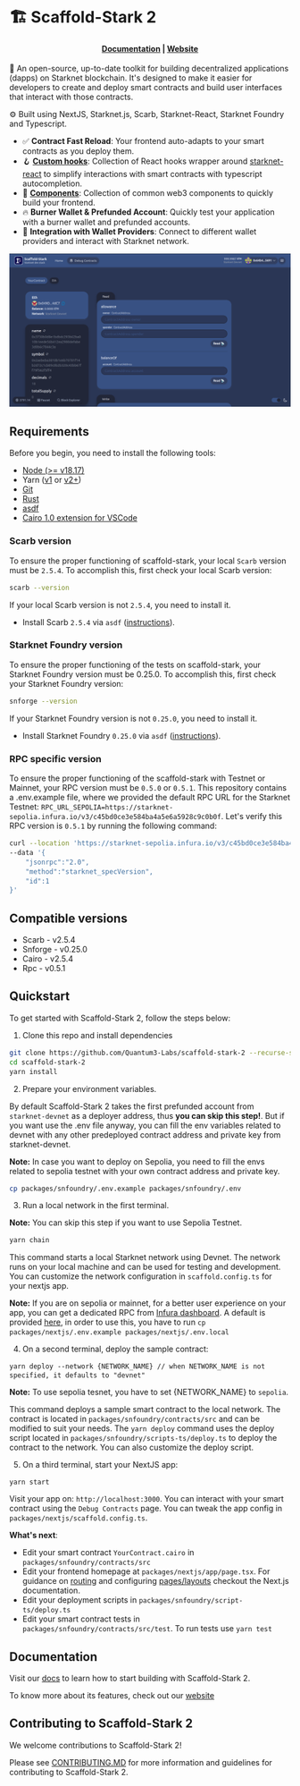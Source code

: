 # 🏗 Scaffold-Stark 2

<h4 align="center">
  <a href="https://www.docs.scaffoldstark.com/">Documentation</a> |
  <a href="https://www.scaffoldstark.com/">Website</a>
</h4>

🧪 An open-source, up-to-date toolkit for building decentralized applications (dapps) on Starknet blockchain. It's designed to make it easier for developers to create and deploy smart contracts and build user interfaces that interact with those contracts.

⚙️ Built using NextJS, Starknet.js, Scarb, Starknet-React, Starknet Foundry and Typescript.

- ✅ **Contract Fast Reload**: Your frontend auto-adapts to your smart contracts as you deploy them.
- 🪝 [**Custom hooks**](https://www.docs.scaffoldstark.com/hooks/): Collection of React hooks wrapper around [starknet-react](https://starknet-react.com/) to simplify interactions with smart contracts with typescript autocompletion.
- 🧱 [**Components**](https://www.docs.scaffoldstark.com/components): Collection of common web3 components to quickly build your frontend.
- 🔥 **Burner Wallet & Prefunded Account**: Quickly test your application with a burner wallet and prefunded accounts.
- 🔐 **Integration with Wallet Providers**: Connect to different wallet providers and interact with Starknet network.

![Debug Contracts tab](./assests/debug-contracts.png)

## Requirements

Before you begin, you need to install the following tools:

- [Node (>= v18.17)](https://nodejs.org/en/download/)
- Yarn ([v1](https://classic.yarnpkg.com/en/docs/install/) or [v2+](https://yarnpkg.com/getting-started/install))
- [Git](https://git-scm.com/downloads)
- [Rust](https://www.rust-lang.org/tools/install)
- [asdf](https://asdf-vm.com/guide/getting-started.html)
- [Cairo 1.0 extension for VSCode](https://marketplace.visualstudio.com/items?itemName=starkware.cairo1)

### Scarb version

To ensure the proper functioning of scaffold-stark, your local `Scarb` version must be `2.5.4`. To accomplish this, first check your local Scarb version:

```sh
scarb --version
```

If your local Scarb version is not `2.5.4`, you need to install it.

- Install Scarb `2.5.4` via `asdf` ([instructions](https://docs.swmansion.com/scarb/download.html#install-via-asdf)).

### Starknet Foundry version

To ensure the proper functioning of the tests on scaffold-stark, your Starknet Foundry version must be 0.25.0. To accomplish this, first check your Starknet Foundry version:

```sh
snforge --version
```

If your Starknet Foundry version is not `0.25.0`, you need to install it.

- Install Starknet Foundry `0.25.0` via `asdf` ([instructions](https://foundry-rs.github.io/starknet-foundry/getting-started/installation.html#installation-via-asdf)).

### RPC specific version

To ensure the proper functioning of the scaffold-stark with Testnet or Mainnet, your RPC version must be `0.5.0` or `0.5.1`. This repository contains a .env.example file, where we provided the default RPC URL for the Starknet Testnet: `RPC_URL_SEPOLIA=https://starknet-sepolia.infura.io/v3/c45bd0ce3e584ba4a5e6a5928c9c0b0f`. Let's verify this RPC version is `0.5.1` by running the following command:

```sh
curl --location 'https://starknet-sepolia.infura.io/v3/c45bd0ce3e584ba4a5e6a5928c9c0b0f' \
--data '{
    "jsonrpc":"2.0",
    "method":"starknet_specVersion",
    "id":1
}'
```

## Compatible versions

- Scarb - v2.5.4
- Snforge - v0.25.0
- Cairo - v2.5.4
- Rpc - v0.5.1

## Quickstart

To get started with Scaffold-Stark 2, follow the steps below:

1. Clone this repo and install dependencies

```bash
git clone https://github.com/Quantum3-Labs/scaffold-stark-2 --recurse-submodules
cd scaffold-stark-2
yarn install
```

2. Prepare your environment variables.

By default Scaffold-Stark 2 takes the first prefunded account from `starknet-devnet` as a deployer address, thus **you can skip this step!**. But if you want use the .env file anyway, you can fill the env variables related to devnet with any other predeployed contract address and private key from starknet-devnet.

**Note:** In case you want to deploy on Sepolia, you need to fill the envs related to sepolia testnet with your own contract address and private key.

```bash
cp packages/snfoundry/.env.example packages/snfoundry/.env
```

3. Run a local network in the first terminal.

**Note:** You can skip this step if you want to use Sepolia Testnet.

```bash
yarn chain
```

This command starts a local Starknet network using Devnet. The network runs on your local machine and can be used for testing and development. You can customize the network configuration in `scaffold.config.ts` for your nextjs app.

**Note:** If you are on sepolia or mainnet, for a better user experience on your app, you can get a dedicated RPC from [Infura dashboard](https://www.infura.io/). A default is provided [here](https://github.com/Quantum3-Labs/scaffold-stark-2/tree/main/packages/nextjs/.env.example), in order to use this, you have to run `cp packages/nextjs/.env.example packages/nextjs/.env.local`


4. On a second terminal, deploy the sample contract:

```
yarn deploy --network {NETWORK_NAME} // when NETWORK_NAME is not specified, it defaults to "devnet"
```

**Note:** To use sepolia tesnet, you have to set {NETWORK_NAME} to `sepolia`.


This command deploys a sample smart contract to the local network. The contract is located in `packages/snfoundry/contracts/src` and can be modified to suit your needs. The `yarn deploy` command uses the deploy script located in `packages/snfoundry/scripts-ts/deploy.ts` to deploy the contract to the network. You can also customize the deploy script.

5. On a third terminal, start your NextJS app:

```
yarn start
```

Visit your app on: `http://localhost:3000`. You can interact with your smart contract using the `Debug Contracts` page. You can tweak the app config in `packages/nextjs/scaffold.config.ts`.

**What's next**:

- Edit your smart contract `YourContract.cairo` in `packages/snfoundry/contracts/src`
- Edit your frontend homepage at `packages/nextjs/app/page.tsx`. For guidance on [routing](https://nextjs.org/docs/app/building-your-application/routing/defining-routes) and configuring [pages/layouts](https://nextjs.org/docs/app/building-your-application/routing/pages-and-layouts) checkout the Next.js documentation.
- Edit your deployment scripts in `packages/snfoundry/script-ts/deploy.ts`
- Edit your smart contract tests in `packages/snfoundry/contracts/src/test`. To run tests use `yarn test`

## Documentation

Visit our [docs](https://www.docs.scaffoldstark.com/) to learn how to start building with Scaffold-Stark 2.

To know more about its features, check out our [website](https://scaffoldstark.com)

## Contributing to Scaffold-Stark 2

We welcome contributions to Scaffold-Stark 2!

Please see [CONTRIBUTING.MD](https://github.com/Quantum3-Labs/scaffold-stark-2/blob/main/CONTRIBUTING.md) for more information and guidelines for contributing to Scaffold-Stark 2.
